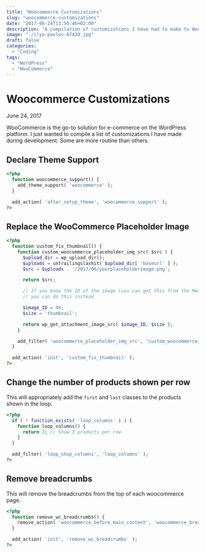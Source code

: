 ```yaml
---
title: "Woocommerce Customizations"
slug: "woocommerce-customizations"
date: "2017-06-24T13:50:46+02:00"
description: "A compilation of customizations I have had to make to WooCommerce installations."
image: "./ilya-pavlov-87438.jpg"
draft: false
categories:
  - "Coding"
tags:
  - "WordPress"
  - "WooCommerce"
---
```


# Woocommerce Customizations

June 24, 2017

WooCommerce is the go-to solution for e-commerce on the WordPress platform. I just wanted to compile a list of customizations I have made during development. Some are more routine than others.

## Declare Theme Support

```php
<?php
  function woocommerce_support() {
    add_theme_support( 'woocommerce' );
  }

  add_action( 'after_setup_theme', 'woocommerce_support' );
?>
```

## Replace the WooCommerce Placeholder Image

```php
<?php
  function custom_fix_thumbnail() {
    function custom_woocommerce_placeholder_img_src( $src ) {
      $upload_dir = wp_upload_dir();
      $uploads = untrailingslashit( $upload_dir[ 'baseurl' ] );
      $src = $uploads . '/2017/06/yourplaceholderimage.png';

      return $src;

      // If you know the ID of the image (you can get this from the Media Library)
      // you can do this instead

      $image_ID = 88;
      $size = 'thumbnail';

      return wp_get_attachment_image_src( $image_ID, $size );
    }

    add_filter( 'woocommerce_placeholder_img_src', 'custom_woocommerce_placeholder_img_src' );
  }

  add_action( 'init', 'custom_fix_thumbnail' );
?>
```

## Change the number of products shown per row

This will appropriately add the `first` and `last` classes to the products shown in the loop.

```php
<?php
  if ( ! function_exists( 'loop_columns' ) ) {
    function loop_columns() {
      return 3; // Show 3 products per row
    }
  }

  add_filter( 'loop_shop_columns', 'loop_columns' );
?>
```

## Remove breadcrumbs

This will remove the breadcrumbs from the top of each woocommerce page.

```php
<?php
  function remove_wc_breadcrumbs() {
    remove_action( 'woocommerce_before_main_content', 'woocommerce_breadcrumb', 20 );
  }

  add_action( 'init', 'remove_wc_breadcrumbs' );
?>
```
